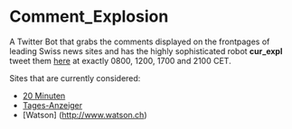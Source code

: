 # Comment_Explosion

A Twitter Bot that grabs the comments displayed on the frontpages of leading Swiss news sites and has the highly sophisticated robot **cur_expl** tweet them [here](https://twitter.com/com_expl) at exactly 0800, 1200, 1700 and 2100 CET.

Sites that are currently considered:

* [20 Minuten](http://www.20min.ch)
* [Tages-Anzeiger](http://www.tagesanzeiger.ch)
* [Watson] (http://www.watson.ch)

